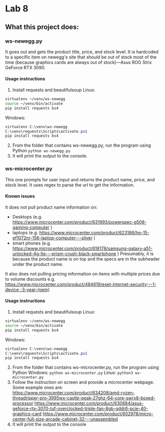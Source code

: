 # Lab 8
## What this project does:
### ws-newegg.py
It goes out and gets the product title, price, and stock level.
It is hardcoded to a specific item on newegg's site that should be out of stock most of the time (because graphics cards are always out of stock)—Asus ROG Strix GeForce RTX 3090.
#### Usage instructions
1. Install requests and beautifulsoup
Linux:
```bash
virtualenv ~/venv/ws-newegg
source ~/venv/bin/activate
pip install requests bs4
```
Windows:
```powershell
virtualenv C:\venv\ws-newegg
C:\venv\requests\Scripts\activate.ps1
pip install requests bs4
```
2. From the folder that contains ws-newegg.py, run the program using Python
```python ws-newegg.py```
3. It will print the output to the console.

### ws-microcenter.py
This one prompts for user input and returns the product name, price, and stock level.
It uses regex to parse the url to get the information.
#### Known issues
It does not pull product name information on:
 - Desktops (e.g. https://www.microcenter.com/product/631993/powerspec-g508-gaming-computer )
 - laptops (e.g. https://www.microcenter.com/product/623186/hp-15-ef1072nr-156-laptop-computer---silver )
 - smart phones (e.g. https://www.microcenter.com/product/618178/samsung-galaxy-a51-unlocked-4g-lte---prism-crush-black-smartphone )
 Presumably, it is because the product name is on top and the specs are in the subheader under the product name.

It also does not pulling pricing information on items with multiple prices due to volume discounts
 e.g. https://www.microcenter.com/product/484619/eset-internet-security---1-device,-3-year-(oem)

#### Usage instructions
1. Install requests and beautifulsoup
Linux:
```bash
virtualenv ~/venv/ws-newegg
source ~/venv/bin/activate
pip install requests bs4
```
Windows:
```powershell
virtualenv C:\venv\ws-newegg
C:\venv\requests\Scripts\activate.ps1
pip install requests bs4
```
2. From the folder that contains ws-microcenter.py, run the program using Python
Windows: ```python ws-microcenter.py```
Linux: ```python3 ws-microcenter.py```
3. Follow the instruction on screen and provide a microcenter webpage.
Some example ones are: 
    https://www.microcenter.com/product/634208/amd-ryzen-threadripper-pro-3995wx-castle-peak-27ghz-64-core-swrx8-boxed-processor
    https://www.microcenter.com/product/630684/asus-geforce-rtx-3070-tuf-overclocked-triple-fan-8gb-gddr6-pcie-40-graphics-card
    https://www.microcenter.com/product/602978/micro-center-full-size-arcade-cabinet-32---unassembled
4. It will print the output to the console